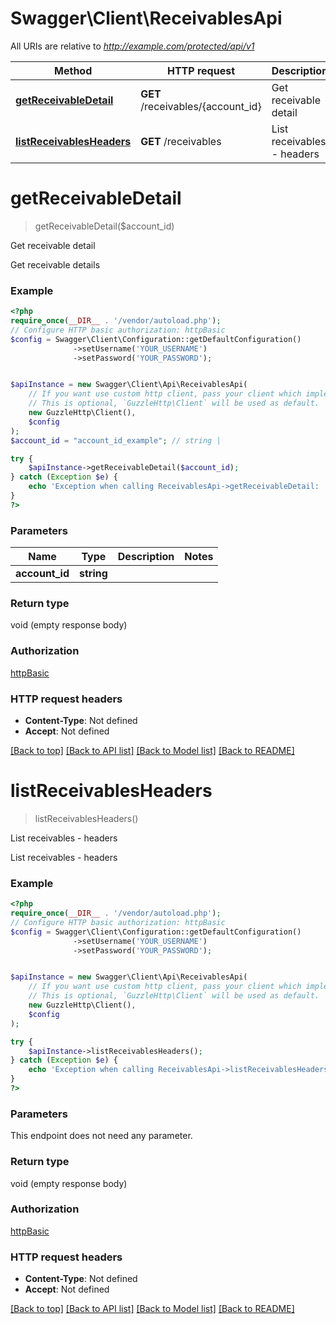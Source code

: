 # Swagger\Client\ReceivablesApi

All URIs are relative to *http://example.com/protected/api/v1*

Method | HTTP request | Description
------------- | ------------- | -------------
[**getReceivableDetail**](ReceivablesApi.md#getreceivabledetail) | **GET** /receivables/{account_id} | Get receivable detail
[**listReceivablesHeaders**](ReceivablesApi.md#listreceivablesheaders) | **GET** /receivables | List receivables - headers

# **getReceivableDetail**
> getReceivableDetail($account_id)

Get receivable detail

Get receivable details

### Example
```php
<?php
require_once(__DIR__ . '/vendor/autoload.php');
// Configure HTTP basic authorization: httpBasic
$config = Swagger\Client\Configuration::getDefaultConfiguration()
              ->setUsername('YOUR_USERNAME')
              ->setPassword('YOUR_PASSWORD');


$apiInstance = new Swagger\Client\Api\ReceivablesApi(
    // If you want use custom http client, pass your client which implements `GuzzleHttp\ClientInterface`.
    // This is optional, `GuzzleHttp\Client` will be used as default.
    new GuzzleHttp\Client(),
    $config
);
$account_id = "account_id_example"; // string | 

try {
    $apiInstance->getReceivableDetail($account_id);
} catch (Exception $e) {
    echo 'Exception when calling ReceivablesApi->getReceivableDetail: ', $e->getMessage(), PHP_EOL;
}
?>
```

### Parameters

Name | Type | Description  | Notes
------------- | ------------- | ------------- | -------------
 **account_id** | **string**|  |

### Return type

void (empty response body)

### Authorization

[httpBasic](../../README.md#httpBasic)

### HTTP request headers

 - **Content-Type**: Not defined
 - **Accept**: Not defined

[[Back to top]](#) [[Back to API list]](../../README.md#documentation-for-api-endpoints) [[Back to Model list]](../../README.md#documentation-for-models) [[Back to README]](../../README.md)

# **listReceivablesHeaders**
> listReceivablesHeaders()

List receivables - headers

List receivables - headers

### Example
```php
<?php
require_once(__DIR__ . '/vendor/autoload.php');
// Configure HTTP basic authorization: httpBasic
$config = Swagger\Client\Configuration::getDefaultConfiguration()
              ->setUsername('YOUR_USERNAME')
              ->setPassword('YOUR_PASSWORD');


$apiInstance = new Swagger\Client\Api\ReceivablesApi(
    // If you want use custom http client, pass your client which implements `GuzzleHttp\ClientInterface`.
    // This is optional, `GuzzleHttp\Client` will be used as default.
    new GuzzleHttp\Client(),
    $config
);

try {
    $apiInstance->listReceivablesHeaders();
} catch (Exception $e) {
    echo 'Exception when calling ReceivablesApi->listReceivablesHeaders: ', $e->getMessage(), PHP_EOL;
}
?>
```

### Parameters
This endpoint does not need any parameter.

### Return type

void (empty response body)

### Authorization

[httpBasic](../../README.md#httpBasic)

### HTTP request headers

 - **Content-Type**: Not defined
 - **Accept**: Not defined

[[Back to top]](#) [[Back to API list]](../../README.md#documentation-for-api-endpoints) [[Back to Model list]](../../README.md#documentation-for-models) [[Back to README]](../../README.md)

